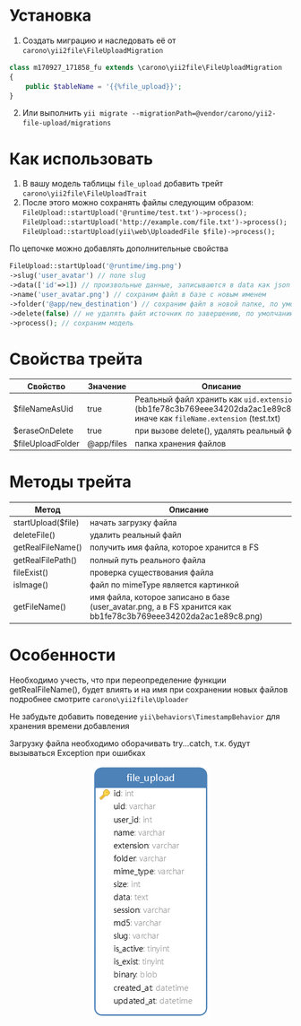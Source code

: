 Установка
=========
1. Создать миграцию и наследовать её от `carono\yii2file\FileUploadMigration`
```php
class m170927_171858_fu extends \carono\yii2file\FileUploadMigration
{
    public $tableName = '{{%file_upload}}';
}
```

2. Или выполнить `yii migrate --migrationPath=@vendor/carono/yii2-file-upload/migrations`

Как использовать
================
1. В вашу модель таблицы `file_upload` добавить трейт `carono\yii2file\FileUploadTrait`  
2. После этого можно сохранять файлы следующим образом:  
`FileUpload::startUpload('@runtime/test.txt')->process();`   
`FileUpload::startUpload('http://example.com/file.txt')->process();`  
`FileUpload::startUpload(yii\web\UploadedFile $file)->process();`  

По цепочке можно добавлять дополнительные свойства  

```php
FileUpload::startUpload('@runtime/img.png')
->slug('user_avatar') // поле slug
->data(['id'=>1]) // произвольные данные, записываются в data как json
->name('user_avatar.png') // сохраним файл в базе с новым именем
->folder('@app/new_destination') // сохраним файл в новой папке, по умолчанию @app/files
->delete(false) // не удалять файл источник по завершению, по умолчанию - удаляем
->process(); // сохраним модель
```

Свойства трейта
===============
|Свойство|Значение|Описание
|-----|--------|---------
|$fileNameAsUid|true|Реальный файл хранить как `uid.extension` (bb1fe78c3b769eee34202da2ac1e89c8.txt), иначе как `fileName.extension` (test.txt)
|$eraseOnDelete|true|при вызове delete(), удалять реальный файл
|$fileUploadFolder|@app/files|папка хранения файлов

Методы трейта
=============
|Метод|Описание
|-----|--------
|startUpload($file)|начать загрузку файла
|deleteFile()|удалить реальный файл
|getRealFileName()|получить имя файла, которое хранится в FS
|getRealFilePath()|полный путь реального файла
|fileExist()|проверка существования файла
|isImage()|файл по mimeType является картинкой
|getFileName()|имя файла, которое записано в базе (user_avatar.png, а в FS хранится как bb1fe78c3b769eee34202da2ac1e89c8.png)


Особенности
===========
Необходимо учесть, что при переопределение функции getRealFileName(), будет влиять и на имя при сохранении новых файлов
подробнее смотрите `carono\yii2file\Uploader`

Не забудьте добавить поведение `yii\behaviors\TimestampBehavior` для хранения времени добавления

Загрузку файла необходимо оборачивать try...catch, т.к. будут вызываться Exception при ошибках

<p align="center">
    <img src="schema.png">
</p>